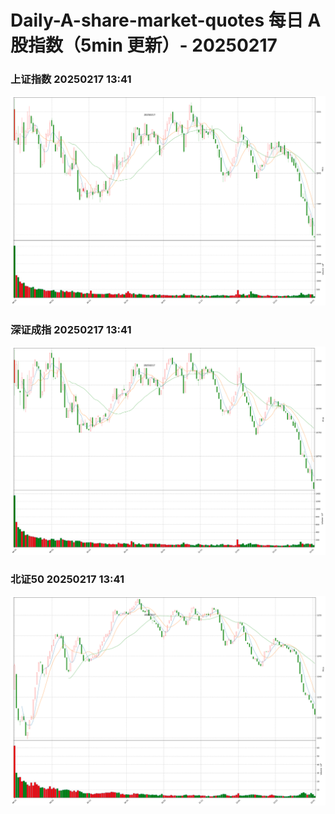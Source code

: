 
# Daily-A-share-market-quotes 每日 A 股指数（5min 更新）- 20250217

### 上证指数 20250217 13:41
![](./fig/2025/2/20250217-sh000001.png)

### 深证成指 20250217 13:41
![](./fig/2025/2/20250217-sz399001.png)

### 北证50 20250217 13:41
![](./fig/2025/2/20250217-bj899050.png)
